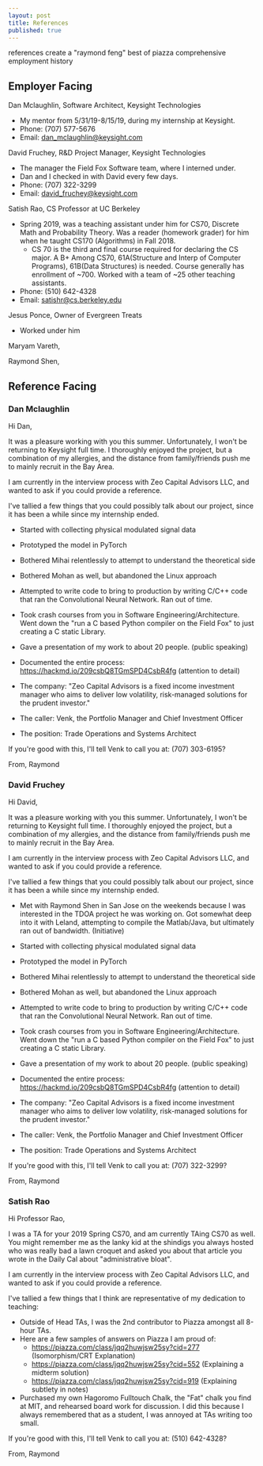 ```yaml
---
layout: post
title: References
published: true
---
```


<script src='https://cdnjs.cloudflare.com/ajax/libs/mathjax/2.7.5/MathJax.js?config=TeX-MML-AM_CHTML' async></script>
<script type="text/x-mathjax-config">
MathJax.Hub.Config({
tex2jax: {inlineMath: [['$','$'], ['\\(','\\)']]}
});
</script>

references
create a "raymond feng" best of piazza
comprehensive employment history

## Employer Facing

Dan Mclaughlin, Software Architect, Keysight Technologies
- My mentor from 5/31/19-8/15/19, during my internship at Keysight. 
- Phone: (707) 577-5676
- Email: dan_mclaughlin@keysight.com

David Fruchey, R&D Project Manager, Keysight Technologies
- The manager the Field Fox Software team, where I interned under.  
- Dan and I checked in with David every few days. 
- Phone: (707) 322-3299
- Email: david_fruchey@keysight.com

Satish Rao, CS Professor at UC Berkeley
- Spring 2019, was a teaching assistant under him for CS70, Discrete Math and Probability Theory. Was a reader (homework grader) for him when he taught CS170 (Algorithms) in Fall 2018. 
	* CS 70 is the third and final course required for declaring the CS major. A B+ Among CS70, 61A(Structure and Interp of Computer Programs), 61B(Data Structures) is needed. Course generally has enrollment of ~700. Worked with a team of ~25 other teaching assistants. 
- Phone: (510) 642-4328 
- Email: satishr@cs.berkeley.edu

Jesus Ponce, Owner of Evergreen Treats
- Worked under him 

Maryam Vareth, 

Raymond Shen, 

## Reference Facing

### Dan Mclaughlin
Hi Dan, 

It was a pleasure working with you this summer. Unfortunately, I won't be returning to Keysight full time. I thoroughly enjoyed the project, but a combination of my allergies, and the distance from family/friends push me to mainly recruit in the Bay Area.

I am currently in the interview process with Zeo Capital Advisors LLC, and wanted to ask if you could provide a reference. 

I've tallied a few things that you could possibly talk about our project, since it has been a while since my internship ended. 
- Started with collecting physical modulated signal data
- Prototyped the model in PyTorch
- Bothered Mihai relentlessly to attempt to understand the theoretical side
- Bothered Mohan as well, but abandoned the Linux approach
- Attempted to write code to bring to production by writing C/C++ code that ran the Convolutional Neural Network. Ran out of time. 
- Took crash courses from you in Software Engineering/Architecture. Went down the "run a C based Python compiler on the Field Fox" to just creating a C static Library. 
- Gave a presentation of my work to about 20 people. (public speaking)
- Documented the entire process: https://hackmd.io/209csbQ8TGmSPD4CsbR4fg (attention to detail)

- The company: "Zeo Capital Advisors is a fixed income investment manager who aims to deliver low volatility, risk-managed solutions for the prudent investor."
- The caller: Venk, the Portfolio Manager and Chief Investment Officer
- The position: Trade Operations and Systems Architect

If you're good with this, I'll tell Venk to call you at: (707) 303-6195?

From,
Raymond

### David Fruchey
Hi David, 

It was a pleasure working with you this summer. Unfortunately, I won't be returning to Keysight full time. I thoroughly enjoyed the project, but a combination of my allergies, and the distance from family/friends push me to mainly recruit in the Bay Area.

I am currently in the interview process with Zeo Capital Advisors LLC, and wanted to ask if you could provide a reference. 

I've tallied a few things that you could possibly talk about our project, since it has been a while since my internship ended. 

- Met with Raymond Shen in San Jose on the weekends because I was interested in the TDOA project he was working on. Got somewhat deep into it with Leland, attempting to compile the Matlab/Java, but ultimately ran out of bandwidth. (Initiative)
- Started with collecting physical modulated signal data
- Prototyped the model in PyTorch
- Bothered Mihai relentlessly to attempt to understand the theoretical side
- Bothered Mohan as well, but abandoned the Linux approach
- Attempted to write code to bring to production by writing C/C++ code that ran the Convolutional Neural Network. Ran out of time. 
- Took crash courses from you in Software Engineering/Architecture. Went down the "run a C based Python compiler on the Field Fox" to just creating a C static Library. 
- Gave a presentation of my work to about 20 people. (public speaking)
- Documented the entire process: https://hackmd.io/209csbQ8TGmSPD4CsbR4fg (attention to detail)

- The company: "Zeo Capital Advisors is a fixed income investment manager who aims to deliver low volatility, risk-managed solutions for the prudent investor."
- The caller: Venk, the Portfolio Manager and Chief Investment Officer
- The position: Trade Operations and Systems Architect

If you're good with this, I'll tell Venk to call you at: (707) 322-3299?

From,
Raymond

### Satish Rao
Hi Professor Rao, 

I was a TA for your 2019 Spring CS70, and am currently TAing CS70 as well. You might remember me as the lanky kid at the shindigs you always hosted who was really bad a lawn croquet and asked you about that article you wrote in the Daily Cal about "administrative bloat". 

I am currently in the interview process with Zeo Capital Advisors LLC, and wanted to ask if you could provide a reference. 

I've tallied a few things that I think are representative of my dedication to teaching:
- Outside of Head TAs, I was the 2nd contributor to Piazza amongst all 8-hour TAs.
- Here are a few samples of answers on Piazza I am proud of: 
	* https://piazza.com/class/jqq2huwjsw25sy?cid=277 (Isomorphism/CRT Explanation)
	* https://piazza.com/class/jqq2huwjsw25sy?cid=552 (Explaining a midterm solution)
	* https://piazza.com/class/jqq2huwjsw25sy?cid=919 (Explaining subtlety in notes)
- Purchased my own Hagoromo Fulltouch Chalk, the "Fat" chalk you find at MIT, and rehearsed board work for discussion. I did this because I always remembered that as a student, I was annoyed at TAs writing too small. 

If you're good with this, I'll tell Venk to call you at: (510) 642-4328?

From,
Raymond
